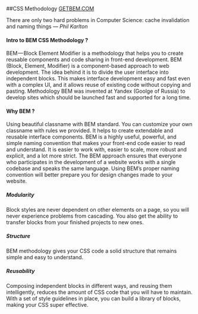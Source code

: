 ##CSS Methodology
[GETBEM.COM](http://getbem.com/)

There are only two hard problems in Computer Science: cache invalidation and naming things — 
<cite>Phil Karlton</cite>

#### Intro to BEM CSS Methodology ?
BEM — Block Element Modifier is a methodology that helps you to create reusable components and code sharing in front-end development.
BEM (Block, Element, Modifier) is a component-based approach to web development. The idea behind it is to divide the user interface into independent blocks. This makes interface development easy and fast even with a complex UI, and it allows reuse of existing code without copying and pasting.
Methodology BEM was invented at Yandex (Goolge of Russia) to develop sites which should be launched fast and supported for a long time. 

#### Why BEM ?
Using beautiful classname with BEM standard.
You can customize your own classname with rules we provided.
It helps to create extendable and reusable interface components.
BEM is a highly useful, powerful, and simple naming convention that makes your front-end code easier to read and understand.
It is easier to work with, easier to scale, more robust and explicit, and a lot more strict.
The BEM approach ensures that everyone who participates in the development of a website works with a single codebase and speaks the same language. Using BEM’s proper naming convention will better prepare you for design changes made to your website.

##### Modularity
Block styles are never dependent on other elements on a page, so you will never experience problems from cascading.
You also get the ability to transfer blocks from your finished projects to new ones.

##### Structure
BEM methodology gives your CSS code a solid structure that remains simple and easy to understand.

##### Reusability
Composing independent blocks in different ways, and reusing them intelligently, reduces the amount of CSS code that you will have to maintain. 
With a set of style guidelines in place, you can build a library of blocks, making your CSS super effective.